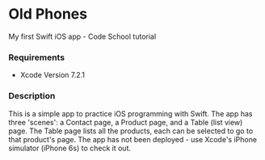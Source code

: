 # Old Phones
My first Swift iOS app - Code School tutorial

### Requirements
* Xcode Version 7.2.1

### Description
This is a simple app to practice iOS programming with Swift. The app has three 'scenes': a Contact page, a Product page, and a Table (list view) page. The Table page lists all the products, each can be selected to go to that product's page. The app has not been deployed - use Xcode's iPhone simulator (iPhone 6s) to check it out. 